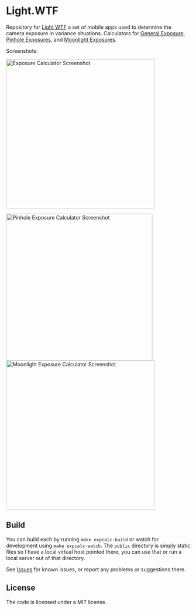
# Light.WTF

Repository for [Light WTF](https://mkaz.com/light/) a set of mobile apps used to determine the camera exposure in variance situations. Calculators for [General Exposure](https://mkaz.com/light/), [Pinhole Exposures](https://mkaz.com/light/pinhole/), and [Moonlight Exposures](https://mkaz.com/light/moonlight).

Screenshots:

<img src="https://mkaz.com/wp-content/uploads/2016/07/exposure-calculator.png"
width="407" alt="Exposure Calculator Screenshot">

<img src="https://mkaz.com/wp-content/uploads/2016/07/pinhole-calculator.png" width="400" alt="Pinhole Exposure Calculator Screenshot">

<img src="https://mkaz.com/wp-content/uploads/2016/07/moonlight-calculator.png" width="407" alt="Moonlight Exposure Calculator Screenshot">


## Build

You can build each by running `make expcalc-build` or watch for development
using `make expcalc-watch`.  The `public` directory is simply static files so I
have a local virtual host pointed there, you can use that or run a local server
out of that directory.


See [Issues](https://github.com/mkaz/light.wtf/issues) for known issues, or
report any problems or suggestions there.




## License

The code is licensed under a MIT license.
